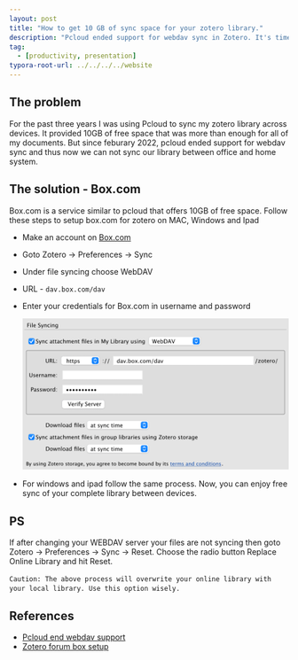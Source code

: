 ```yaml
---
layout: post
title: "How to get 10 GB of sync space for your zotero library."
description: "Pcloud ended support for webdav sync in Zotero. It's time to move to box.com"
tag: 
  - [productivity, presentation]
typora-root-url: ../../../../website
---
```


## The problem

For the past three years I was using Pcloud to sync my zotero library across devices. It provided 10GB of free space that was more than enough for all of my documents. But since feburary 2022, pcloud ended support for webdav sync and thus now we can not sync our library between office and home system.

## The solution - Box.com

Box.com is a service similar to pcloud that offers 10GB of free space. Follow these steps to setup box.com for zotero on MAC, Windows and Ipad

- Make an account on [Box.com](https://www.box.com)

- Goto Zotero →  Preferences → Sync

- Under file syncing choose WebDAV

- URL - `dav.box.com/dav`

- Enter your credentials for Box.com in username and password

  ![image-20220428180050793](/assets/images/image-20220428180050793.png)

- For windows and ipad follow the same process. Now, you can enjoy free sync of your complete library between devices.

## PS

If after changing your WEBDAV server your files are not syncing then goto Zotero →  Preferences → Sync → Reset. Choose the radio button Replace Online Library and hit Reset.

`Caution: The above process will overwrite your online library with your local library. Use this option wisely.`

## References

-  [Pcloud end webdav support ](https://forums.zotero.org/discussion/94430/pcloud-ending-webdav-support-for-free-plan)
- [Zotero forum box setup](https://forums.zotero.org/discussion/33934/file-sync-over-webdav-to-box-com)

